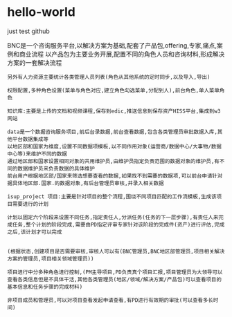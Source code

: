 # hello-world
just test github
 

BNC是一个咨询服务平台,以解决方案为基础,配套了产品包,offering,专家,痛点,案例和商业流程
	以产品包为主要业务开展,配置不同的角色人员和咨询材料,形成解决方案的一套解决流程
	
	另外有人力资源主要统计各类管理人员列表(角色从其他系统的定时同步,以及导入,导出)
	
	权限配置,多种角色设置(菜单与角色对应,建立角色勾选菜单,分配到人),前台角色,单人菜单角色
	
	知识库:主要是上传的文档和视频课程,保存到edic,推送信息到保存资产HISS平台,集成到w3网站
	
	data是一个数据咨询服务项目,前后台录数据,前台查看数据,包含各类管理员审批数据入库,其他平台数据集成等
	以地区部和国家为维度,设置不同数据项模板,以不同作用对象(运营商/数据中心/大事物/数据中心等)来维护不同的数据
	通过地区部和国家设置相同对象的共用维护员,由维护员指定负责范围的数据对象的维护员,有不同的数据维护员来负责数据的具体维护
	前台用户根据地区部/国家来筛选想要查看的数据,如果找不到需要的数据项,可以前台申请针对据具体地区部.国家.的数据对象,有后台管理员审核,并录入相关数据
	
	isup_project 项目:主要是针对项目的整个流程,围绕不同项目匹配的工作流模板,生成该项目需要进行的计划
	
	计划以固定六个阶段来设置不同任务,指定责任人,分派任务(任务的下一层步骤),有责任人来完成任务,整个计划的阶段完成,需要由PD指定评审专家针对该阶段的完成件(资产)进行评估,完成之后,该计划才可以完成
	
	
	(根据状态,创建项目是否需要审核,审核人可以有(BNC管理员,BNC地区部管理员,项目相关解决方案的管理员,项目相关领域管理员))
	
	项目进行中分多种角色进行控制,(PM主导项目,PD负责真个项目汇报,项目管理员为大领导可以查看各类信息但是不具体干活,其他各类管理员(地区/领域/解决方案/产品包)可以查看项目的基本信息和任务步骤的完成材料)
	
	非项目成员和管理员,可以对项目查看发起申请查看,有PD进行有效期的审批(可以查看多长时间)
